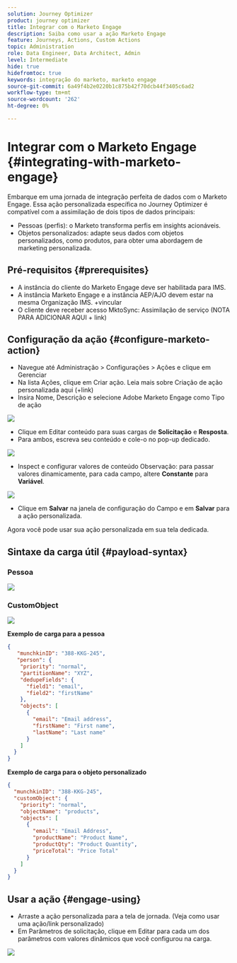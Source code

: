 ```yaml
---
solution: Journey Optimizer
product: journey optimizer
title: Integrar com o Marketo Engage
description: Saiba como usar a ação Marketo Engage
feature: Journeys, Actions, Custom Actions
topic: Administration
role: Data Engineer, Data Architect, Admin
level: Intermediate
hide: true
hidefromtoc: true
keywords: integração do marketo, marketo engage
source-git-commit: 6a49f4b2e0220b1c875b42f70dcb44f3405c6ad2
workflow-type: tm+mt
source-wordcount: '262'
ht-degree: 0%

---
```



# Integrar com o Marketo Engage {#integrating-with-marketo-engage}

Embarque em uma jornada de integração perfeita de dados com o Marketo Engage. Essa ação personalizada específica no Journey Optimizer é compatível com a assimilação de dois tipos de dados principais:

* Pessoas (perfis): o Marketo transforma perfis em insights acionáveis.
* Objetos personalizados: adapte seus dados com objetos personalizados, como produtos, para obter uma abordagem de marketing personalizada.

## Pré-requisitos {#prerequisites}

* A instância do cliente do Marketo Engage deve ser habilitada para IMS.
* A instância Marketo Engage e a instância AEP/AJO devem estar na mesma Organização IMS. +vincular
* O cliente deve receber acesso MktoSync: Assimilação de serviço (NOTA PARA ADICIONAR AQUI + link)

## Configuração da ação {#configure-marketo-action}

* Navegue até Administração > Configurações > Ações e clique em Gerenciar
* Na lista Ações, clique em Criar ação. Leia mais sobre Criação de ação personalizada aqui (+link)
* Insira Nome, Descrição e selecione Adobe Marketo Engage como Tipo de ação

![](assets/engage-customaction-creation.png)

* Clique em Editar conteúdo para suas cargas de **Solicitação** e **Resposta**.
* Para ambos, escreva seu conteúdo e cole-o no pop-up dedicado.

![](assets/engage-customaction-payload.png)

* Inspect e configurar valores de conteúdo
Observação: para passar valores dinamicamente, para cada campo, altere **Constante** para **Variável**.

![](assets/engage-customaction-payload-fields.png)

* Clique em **Salvar** na janela de configuração do Campo e em **Salvar** para a ação personalizada.

Agora você pode usar sua ação personalizada em sua tela dedicada.


## Sintaxe da carga útil {#payload-syntax}

### Pessoa

![](assets/payload-person.png)

### CustomObject

![](assets/payload-customobject.png)


**Exemplo de carga para a pessoa**

```json
{
   "munchkinID": "388-KKG-245",  
   "person": {
    "priority": "normal",
    "partitionName": "XYZ",
    "dedupeFields": {
      "field1": "email",
      "field2": "firstName"
    },
    "objects": [
      {
        "email": "Email address",
        "firstName": "First name",
        "lastName": "Last name"
      }
    ]
  }
}
```

**Exemplo de carga para o objeto personalizado**

```json
{
  "munchkinID": "388-KKG-245", 
  "customObject": {
    "priority": "normal",
    "objectName": "products",
    "objects": [
      {
        "email": "Email Address",
        "productName": "Product Name",
        "productQty": "Product Quantity",
        "priceTotal": "Price Total"
      }
    ]
  }
}
```


## Usar a ação {#engage-using}

* Arraste a ação personalizada para a tela de jornada. (Veja como usar uma ação/link personalizado)
* Em Parâmetros de solicitação, clique em Editar para cada um dos parâmetros com valores dinâmicos que você configurou na carga.

![](assets/engage-use-canvas.png)

